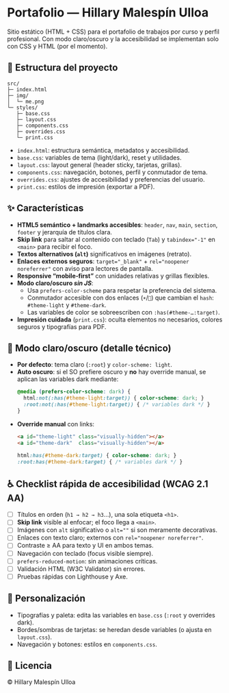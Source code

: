 # Portafolio — Hillary Malespín Ulloa

Sitio estático (HTML + CSS) para el portafolio de trabajos por curso y perfil profesional. Con modo claro/oscuro y la accesibilidad se implementan solo con CSS y HTML (por el momento).

## 🌳 Estructura del proyecto
```
src/
├─ index.html
├─ img/
│  └─ me.png
└─ styles/
   ├─ base.css
   ├─ layout.css
   ├─ components.css
   ├─ overrides.css
   └─ print.css
```
- `index.html`: estructura semántica, metadatos y accesibilidad.
- `base.css`: variables de tema (light/dark), reset y utilidades.
- `layout.css`: layout general (header sticky, tarjetas, grillas).
- `components.css`: navegación, botones, perfil y conmutador de tema.
- `overrides.css`: ajustes de accesibilidad y preferencias del usuario.
- `print.css`: estilos de impresión (exportar a PDF).

## ✨ Características
- **HTML5 semántico + landmarks accesibles**: `header`, `nav`, `main`, `section`, `footer` y jerarquía de títulos clara.
- **Skip link** para saltar al contenido con teclado (`Tab`) y `tabindex="-1"` en `<main>` para recibir el foco.
- **Textos alternativos (`alt`)** significativos en imágenes (retrato).
- **Enlaces externos seguros**: `target="_blank"` + `rel="noopener noreferrer"` con aviso para lectores de pantalla.
- **Responsive “mobile‑first”** con unidades relativas y grillas flexibles.
- **Modo claro/oscuro _sin JS_**:
  - Usa `prefers-color-scheme` para respetar la preferencia del sistema.
  - Conmutador accesible con dos enlaces (`☀️`/`🌙`) que cambian el `hash`: `#theme-light` y `#theme-dark`.
  - Las variables de color se sobreescriben con `:has(#theme-…:target)`.
- **Impresión cuidada** (`print.css`): oculta elementos no necesarios, colores seguros y tipografías para PDF.

## 🎨 Modo claro/oscuro (detalle técnico)
- **Por defecto**: tema claro (`:root`) y `color-scheme: light`.
- **Auto oscuro**: si el SO prefiere oscuro y **no** hay override manual, se aplican las variables dark mediante:
  ```css
  @media (prefers-color-scheme: dark) {
    html:not(:has(#theme-light:target)) { color-scheme: dark; }
    :root:not(:has(#theme-light:target)) { /* variables dark */ }
  }
  ```
- **Override manual** con links:
  ```html
  <a id="theme-light" class="visually-hidden"></a>
  <a id="theme-dark"  class="visually-hidden"></a>
  ```
  ```css
  html:has(#theme-dark:target) { color-scheme: dark; }
  :root:has(#theme-dark:target) { /* variables dark */ }
  ```

## ♿ Checklist rápida de accesibilidad (WCAG 2.1 AA)
- [ ] Títulos en orden (`h1 → h2 → h3`…), una sola etiqueta `<h1>`.
- [ ] **Skip link** visible al enfocar; el foco llega a `<main>`.
- [ ] Imágenes con `alt` significativo o `alt=""` si son meramente decorativas.
- [ ] Enlaces con texto claro; externos con `rel="noopener noreferrer"`.
- [ ] Contraste ≥ AA para texto y UI en ambos temas.
- [ ] Navegación con teclado (focus visible siempre).
- [ ] `prefers-reduced-motion`: sin animaciones críticas.
- [ ] Validación HTML (W3C Validator) sin errores.
- [ ] Pruebas rápidas con Lighthouse y Axe.

## 🔧 Personalización
- Tipografías y paleta: edita las variables en `base.css` (`:root` y overrides dark).
- Bordes/sombras de tarjetas: se heredan desde variables (o ajusta en `layout.css`).
- Navegación y botones: estilos en `components.css`.

## 📄 Licencia
© Hillary Malespín Ulloa
